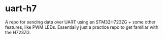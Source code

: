 # uart-h7
A repo for sending data over UART using an STM32H723ZG + some other features, like PWM LEDs. Essentially just a practice repo to get familiar with the H723ZG. 
